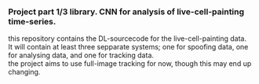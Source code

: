 ### Project part 1/3 library. CNN for analysis of live-cell-painting time-series.
this repository contains the DL-sourcecode for the live-cell-painting data.  
It will contain at least three sepparate systems; one for spoofing data, one for analysing data, and one for tracking data.  
the project aims to use full-image tracking for now, though this may end up changing.
 